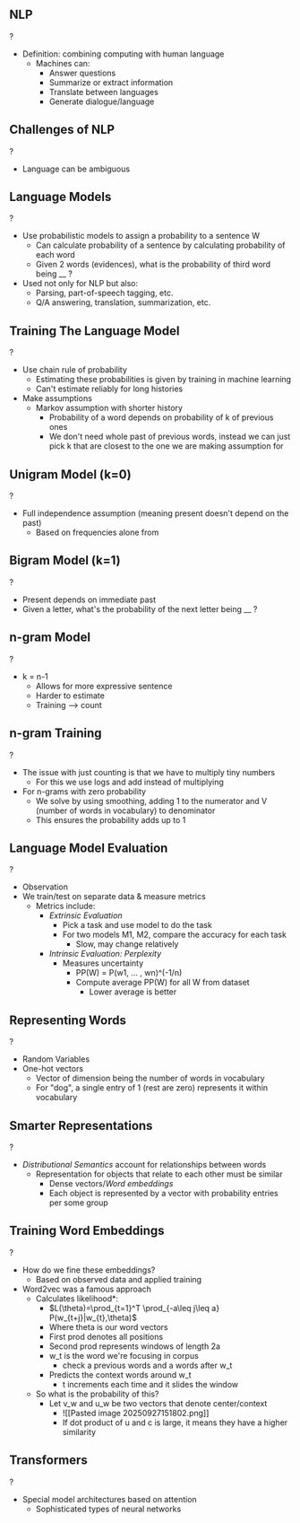 ## NLP
?
- Definition: combining computing with human language
	- Machines can:
		- Answer questions
		- Summarize or extract information
		- Translate between languages
		- Generate dialogue/language
<!--SR:!2025-10-13,10,272-->

## Challenges of NLP
?
- Language can be ambiguous
<!--SR:!2025-10-15,12,272--> 

## Language Models
?
- Use probabilistic models to assign a probability to a sentence W
	- Can calculate probability of a sentence by calculating probability of each word
	- Given 2 words (evidences), what is the probability of third word being __ ?
- Used not only for NLP but also:
	- Parsing, part-of-speech tagging, etc.
	- Q/A answering, translation, summarization, etc.
<!--SR:!2025-10-14,11,272-->

## Training The Language Model
?
- Use chain rule of probability
	- Estimating these probabilities is given by training in machine learning
	- Can't estimate reliably for long histories
- Make assumptions
	- Markov assumption with shorter history
		- Probability of a word depends on probability of k of previous ones
		- We don't need whole past of previous words, instead we can just pick k that are closest to the one we are making assumption for
<!--SR:!2025-10-13,10,272-->

## Unigram Model (k=0)
?
- Full independence assumption (meaning present doesn't depend on the past)
	- Based on frequencies alone from
<!--SR:!2025-10-15,12,272--> 

## Bigram Model (k=1)
?
- Present depends on immediate past
- Given a letter, what's the probability of the next letter being __ ?
<!--SR:!2025-10-13,10,272-->

## n-gram Model
?
- k = n-1
	- Allows for more expressive sentence
	- Harder to estimate
	- Training --> count
<!--SR:!2025-10-13,10,272--> 

## n-gram Training
?
- The issue with just counting is that we have to multiply tiny numbers
	- For this we use logs and add instead of multiplying
- For n-grams with zero probability
	- We solve by using smoothing, adding 1 to the numerator and V (number of words in vocabulary) to denominator
	- This ensures the probability adds up to 1
<!--SR:!2025-10-13,10,272-->

## Language Model Evaluation
?
- Observation
- We train/test on separate data & measure metrics
	- Metrics include:
		- *Extrinsic Evaluation*
			- Pick a task and use model to do the task
			- For two models M1, M2, compare the accuracy for each task
				- Slow, may change relatively
		- *Intrinsic Evaluation: Perplexity*
			- Measures uncertainty
				- PP(W) = P(w1, ... , wn)^(-1/n)
				- Compute average PP(W) for all W from dataset
					- Lower average is better
<!--SR:!2025-10-14,11,272-->

## Representing Words
?
- Random Variables
- One-hot vectors
	- Vector of dimension being the number of words in vocabulary
	- For "dog", a single entry of 1 (rest are zero) represents it within vocabulary
<!--SR:!2025-10-15,12,272-->

## Smarter Representations
?
- *Distributional Semantics* account for relationships between words
	- Representation for objects that relate to each other must be similar
		- Dense vectors/*Word embeddings*
		- Each object is represented by a vector with probability entries per some group
<!--SR:!2025-10-14,11,270-->

## Training Word Embeddings
?
- How do we fine these embeddings?
	- Based on observed data and applied training
- Word2vec was a famous approach
	- Calculates likelihood*:
		- $L(\theta)=\prod_{t=1}^T \prod_{-a\leq j\leq a} P(w_{t+j}|w_{t},\theta)$
		- Where theta is our word vectors
		- First prod denotes all positions
		- Second prod represents windows of length 2a
		- w_t is the word we're focusing in corpus
			- check a previous words and a words after w_t
		- Predicts the context words around w_t
			- t increments each time and it slides the window
	- So what is the probability of this?
		- Let v_w and u_w be two vectors that denote center/context
			- ![[Pasted image 20250927151802.png]]
			- If dot product of u and c is large, it means they have a higher similarity
<!--SR:!2025-10-11,8,252-->

## Transformers
?
- Special model architectures based on attention
	- Sophisticated types of neural networks
<!--SR:!2025-10-14,11,272-->